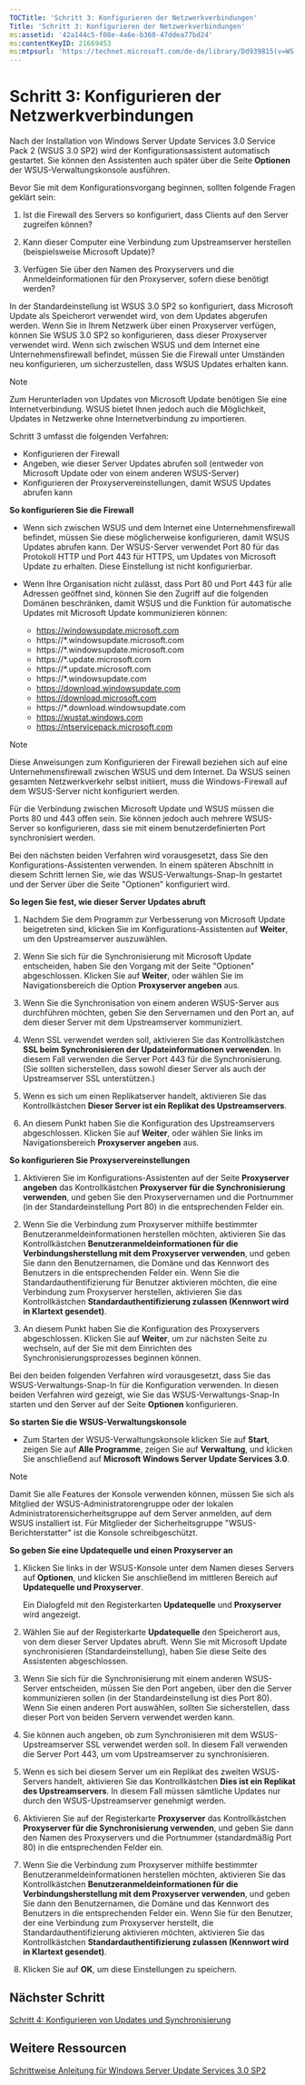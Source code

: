 ```yaml
---
TOCTitle: 'Schritt 3: Konfigurieren der Netzwerkverbindungen'
Title: 'Schritt 3: Konfigurieren der Netzwerkverbindungen'
ms:assetid: '42a144c5-f08e-4a6e-b360-47ddea77bd24'
ms:contentKeyID: 21669453
ms:mtpsurl: 'https://technet.microsoft.com/de-de/library/Dd939815(v=WS.10)'
---
```


Schritt 3: Konfigurieren der Netzwerkverbindungen
=================================================

Nach der Installation von Windows Server Update Services 3.0 Service Pack 2 (WSUS 3.0 SP2) wird der Konfigurationsassistent automatisch gestartet. Sie können den Assistenten auch später über die Seite **Optionen** der WSUS-Verwaltungskonsole ausführen.

Bevor Sie mit dem Konfigurationsvorgang beginnen, sollten folgende Fragen geklärt sein:

1. Ist die Firewall des Servers so konfiguriert, dass Clients auf den Server zugreifen können?

2. Kann dieser Computer eine Verbindung zum Upstreamserver herstellen (beispielsweise Microsoft Update)?

3. Verfügen Sie über den Namen des Proxyservers und die Anmeldeinformationen für den Proxyserver, sofern diese benötigt werden?

In der Standardeinstellung ist WSUS 3.0 SP2 so konfiguriert, dass Microsoft Update als Speicherort verwendet wird, von dem Updates abgerufen werden. Wenn Sie in Ihrem Netzwerk über einen Proxyserver verfügen, können Sie WSUS 3.0 SP2 so konfigurieren, dass dieser Proxyserver verwendet wird. Wenn sich zwischen WSUS und dem Internet eine Unternehmensfirewall befindet, müssen Sie die Firewall unter Umständen neu konfigurieren, um sicherzustellen, dass WSUS Updates erhalten kann.

 
> [!NOTE]
> Zum Herunterladen von Updates von Microsoft Update benötigen Sie eine Internetverbindung. WSUS bietet Ihnen jedoch auch die Möglichkeit, Updates in Netzwerke ohne Internetverbindung zu importieren.
 

Schritt 3 umfasst die folgenden Verfahren:

-   Konfigurieren der Firewall
-   Angeben, wie dieser Server Updates abrufen soll (entweder von Microsoft Update oder von einem anderen WSUS-Server)
-   Konfigurieren der Proxyservereinstellungen, damit WSUS Updates abrufen kann

**So konfigurieren Sie die Firewall**
-   Wenn sich zwischen WSUS und dem Internet eine Unternehmensfirewall befindet, müssen Sie diese möglicherweise konfigurieren, damit WSUS Updates abrufen kann. Der WSUS-Server verwendet Port 80 für das Protokoll HTTP und Port 443 für HTTPS, um Updates von Microsoft Update zu erhalten. Diese Einstellung ist nicht konfigurierbar.

-   Wenn Ihre Organisation nicht zulässt, dass Port 80 und Port 443 für alle Adressen geöffnet sind, können Sie den Zugriff auf die folgenden Domänen beschränken, damit WSUS und die Funktion für automatische Updates mit Microsoft Update kommunizieren können:

    -   https://windowsupdate.microsoft.com
    -   https://\*.windowsupdate.microsoft.com
    -   https://\*.windowsupdate.microsoft.com
    -   https://\*.update.microsoft.com
    -   https://\*.update.microsoft.com
    -   https://\*.windowsupdate.com
    -   https://download.windowsupdate.com
    -   https://download.microsoft.com
    -   https://\*.download.windowsupdate.com
    -   https://wustat.windows.com
    -   https://ntservicepack.microsoft.com

 
> [!NOTE]
> Diese Anweisungen zum Konfigurieren der Firewall beziehen sich auf eine Unternehmensfirewall zwischen WSUS und dem Internet. Da WSUS seinen gesamten Netzwerkverkehr selbst initiiert, muss die Windows-Firewall auf dem WSUS-Server nicht konfiguriert werden.
 

Für die Verbindung zwischen Microsoft Update und WSUS müssen die Ports 80 und 443 offen sein. Sie können jedoch auch mehrere WSUS-Server so konfigurieren, dass sie mit einem benutzerdefinierten Port synchronisiert werden.

Bei den nächsten beiden Verfahren wird vorausgesetzt, dass Sie den Konfigurations-Assistenten verwenden. In einem späteren Abschnitt in diesem Schritt lernen Sie, wie das WSUS-Verwaltungs-Snap-In gestartet und der Server über die Seite "Optionen" konfiguriert wird.

**So legen Sie fest, wie dieser Server Updates abruft**
1.  Nachdem Sie dem Programm zur Verbesserung von Microsoft Update beigetreten sind, klicken Sie im Konfigurations-Assistenten auf **Weiter**, um den Upstreamserver auszuwählen.

2.  Wenn Sie sich für die Synchronisierung mit Microsoft Update entscheiden, haben Sie den Vorgang mit der Seite "Optionen" abgeschlossen. Klicken Sie auf **Weiter**, oder wählen Sie im Navigationsbereich die Option **Proxyserver angeben** aus.

3.  Wenn Sie die Synchronisation von einem anderen WSUS-Server aus durchführen möchten, geben Sie den Servernamen und den Port an, auf dem dieser Server mit dem Upstreamserver kommuniziert.

4.  Wenn SSL verwendet werden soll, aktivieren Sie das Kontrollkästchen **SSL beim Synchronisieren der Updateinformationen verwenden**. In diesem Fall verwenden die Server Port 443 für die Synchronisierung. (Sie sollten sicherstellen, dass sowohl dieser Server als auch der Upstreamserver SSL unterstützen.)

5.  Wenn es sich um einen Replikatserver handelt, aktivieren Sie das Kontrollkästchen **Dieser Server ist ein Replikat des Upstreamservers**.

6.  An diesem Punkt haben Sie die Konfiguration des Upstreamservers abgeschlossen. Klicken Sie auf **Weiter**, oder wählen Sie links im Navigationsbereich **Proxyserver angeben** aus.

**So konfigurieren Sie Proxyservereinstellungen**
1.  Aktivieren Sie im Konfigurations-Assistenten auf der Seite **Proxyserver angeben** das Kontrollkästchen **Proxyserver für die Synchronisierung verwenden**, und geben Sie den Proxyservernamen und die Portnummer (in der Standardeinstellung Port 80) in die entsprechenden Felder ein.

2.  Wenn Sie die Verbindung zum Proxyserver mithilfe bestimmter Benutzeranmeldeinformationen herstellen möchten, aktivieren Sie das Kontrollkästchen **Benutzeranmeldeinformationen für die Verbindungsherstellung mit dem Proxyserver verwenden**, und geben Sie dann den Benutzernamen, die Domäne und das Kennwort des Benutzers in die entsprechenden Felder ein. Wenn Sie die Standardauthentifizierung für Benutzer aktivieren möchten, die eine Verbindung zum Proxyserver herstellen, aktivieren Sie das Kontrollkästchen **Standardauthentifizierung zulassen (Kennwort wird in Klartext gesendet)**.

3.  An diesem Punkt haben Sie die Konfiguration des Proxyservers abgeschlossen. Klicken Sie auf **Weiter**, um zur nächsten Seite zu wechseln, auf der Sie mit dem Einrichten des Synchronisierungsprozesses beginnen können.

Bei den beiden folgenden Verfahren wird vorausgesetzt, dass Sie das WSUS-Verwaltungs-Snap-In für die Konfiguration verwenden. In diesen beiden Verfahren wird gezeigt, wie Sie das WSUS-Verwaltungs-Snap-In starten und den Server auf der Seite **Optionen** konfigurieren.

**So starten Sie die WSUS-Verwaltungskonsole**
-   Zum Starten der WSUS-Verwaltungskonsole klicken Sie auf **Start**, zeigen Sie auf **Alle Programme**, zeigen Sie auf **Verwaltung**, und klicken Sie anschließend auf **Microsoft Windows Server Update Services 3.0**.

 
> [!NOTE]
> Damit Sie alle Features der Konsole verwenden können, müssen Sie sich als Mitglied der WSUS-Administratorengruppe oder der lokalen Administratorensicherheitsgruppe auf dem Server anmelden, auf dem WSUS installiert ist. Für Mitglieder der Sicherheitsgruppe &quot;WSUS-Berichterstatter&quot; ist die Konsole schreibgeschützt.
 

**So geben Sie eine Updatequelle und einen Proxyserver an**
1.  Klicken Sie links in der WSUS-Konsole unter dem Namen dieses Servers auf **Optionen**, und klicken Sie anschließend im mittleren Bereich auf **Updatequelle und Proxyserver**.

    Ein Dialogfeld mit den Registerkarten **Updatequelle** und **Proxyserver** wird angezeigt.

2.  Wählen Sie auf der Registerkarte **Updatequelle** den Speicherort aus, von dem dieser Server Updates abruft. Wenn Sie mit Microsoft Update synchronisieren (Standardeinstellung), haben Sie diese Seite des Assistenten abgeschlossen.

3.  Wenn Sie sich für die Synchronisierung mit einem anderen WSUS-Server entscheiden, müssen Sie den Port angeben, über den die Server kommunizieren sollen (in der Standardeinstellung ist dies Port 80). Wenn Sie einen anderen Port auswählen, sollten Sie sicherstellen, dass dieser Port von beiden Servern verwendet werden kann.

4.  Sie können auch angeben, ob zum Synchronisieren mit dem WSUS-Upstreamserver SSL verwendet werden soll. In diesem Fall verwenden die Server Port 443, um vom Upstreamserver zu synchronisieren.

5.  Wenn es sich bei diesem Server um ein Replikat des zweiten WSUS-Servers handelt, aktivieren Sie das Kontrollkästchen **Dies ist ein Replikat des Upstreamservers**. In diesem Fall müssen sämtliche Updates nur durch den WSUS-Upstreamserver genehmigt werden.

6.  Aktivieren Sie auf der Registerkarte **Proxyserver** das Kontrollkästchen **Proxyserver für die Synchronisierung verwenden**, und geben Sie dann den Namen des Proxyservers und die Portnummer (standardmäßig Port 80) in die entsprechenden Felder ein.

7.  Wenn Sie die Verbindung zum Proxyserver mithilfe bestimmter Benutzeranmeldeinformationen herstellen möchten, aktivieren Sie das Kontrollkästchen **Benutzeranmeldeinformationen für die Verbindungsherstellung mit dem Proxyserver verwenden**, und geben Sie dann den Benutzernamen, die Domäne und das Kennwort des Benutzers in die entsprechenden Felder ein. Wenn Sie für den Benutzer, der eine Verbindung zum Proxyserver herstellt, die Standardauthentifizierung aktivieren möchten, aktivieren Sie das Kontrollkästchen **Standardauthentifizierung zulassen (Kennwort wird in Klartext gesendet)**.

8.  Klicken Sie auf **OK**, um diese Einstellungen zu speichern.

Nächster Schritt
----------------

[Schritt 4: Konfigurieren von Updates und Synchronisierung](https://technet.microsoft.com/deeaa7e1-9b50-45cb-9537-d75f70de3405)

Weitere Ressourcen
------------------

[Schrittweise Anleitung für Windows Server Update Services 3.0 SP2](https://technet.microsoft.com/4b504edc-93b3-45b0-a7e8-d0107f1a4442)
